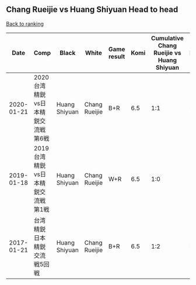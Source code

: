 ## Chang Rueijie vs Huang Shiyuan Head to head

[Back to ranking](../../index.md)




| **Date** | **Comp** | **Black** | **White** | **Game result** | **Komi** | **Cumulative Chang Rueijie vs Huang Shiyuan** | **Chang Rueijie streak** | **Huang Shiyuan streak** | 
| --- | --- | --- | --- | --- | --- | --- | --- | --- |
| 2020-01-21 | 2020台湾精鋭vs日本精鋭交流戦第6戦 | Huang Shiyuan | Chang Rueijie | B+R | 6.5 | 1:1 | 0 | 1 | 
| 2019-01-18 | 2019台湾精鋭vs日本精鋭交流戦第1戦 | Huang Shiyuan | Chang Rueijie | W+R | 6.5 | 1:0 | 1 | 0 | 
| 2017-01-21 | 台湾精鋭日本精鋭交流戦5回戦 | Huang Shiyuan | Chang Rueijie | B+R | 6.5 | 1:2 | 0 | 2 |





